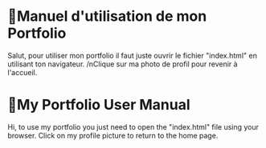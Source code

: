 # 📑Manuel d'utilisation de mon Portfolio

Salut, pour utiliser mon portfolio il faut juste ouvrir le fichier "index.html" en utilisant ton navigateur. /nClique sur ma photo de profil pour revenir à l'accueil.

# 📑My Portfolio User Manual

Hi, to use my portfolio you just need to open the "index.html" file using your browser.
Click on my profile picture to return to the home page.
